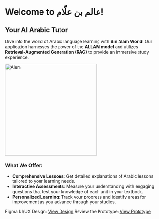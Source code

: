 # Welcome to عالم بن علّام!

## Your AI Arabic Tutor

Dive into the world of Arabic language learning with **Bin Alam World**! Our application harnesses the power of the **ALLAM model** and utilizes **Retrieval-Augmented Generation (RAG)** to provide an immersive study experience.


<img src="https://github.com/user-attachments/assets/c1d15d77-a2b8-4a94-9f84-5d1a3388bc7f" alt="Alem" width="300">

### What We Offer:
- **Comprehensive Lessons**: Get detailed explanations of Arabic lessons tailored to your learning needs.
- **Interactive Assessments**: Measure your understanding with engaging questions that test your knowledge of each unit in your textbook.
- **Personalized Learning**: Track your progress and identify areas for improvement as you advance through your studies.

Figma UI/UX Design: [View Design](https://www.figma.com/design/AAjcC53Jo7s6FcyTRWzXMe/%D8%B9%D8%A7%D9%84%D9%85-%D8%A8%D9%86-%D8%B9%D9%84%D8%A7%D9%85?node-id=0-1&t=N5GXWAmP6QtzfGw1-1)
Review the Prototype: [View Prototype](https://www.figma.com/proto/AAjcC53Jo7s6FcyTRWzXMe/%D8%B9%D8%A7%D9%84%D9%85-%D8%A8%D9%86-%D8%B9%D9%84%D8%A7%D9%85?page-id=0%3A1&node-id=21-135021&node-type=canvas&viewport=3675%2C11019%2C0.58&t=hdMVnM6ZXi7ogVXy-1&scaling=contain&content-scaling=fixed&starting-point-node-id=17%3A8497)
